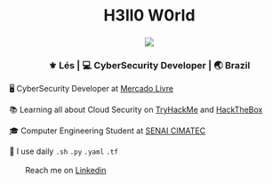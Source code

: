 <div align="center">
  <h1> H3ll0 W0rld </h1>
</div>
<div align="center">
  <h3><img src="https://c.tenor.com/pBrzvwLzbwoAAAAi/hacking-hack.gif"></h3>
</div>

<div align="center">
<h3> ⚜️ Lés | 💻 CyberSecurity Developer | 🌏 Brazil </h3> 
</div>

🖥️ CyberSecurity Developer at [Mercado Livre](https://www.mercadolivre.com.br/)

📚 Learning all about Cloud Security on [TryHackMe](https://tryhackme.com/p/LisAzevedo) and [HackTheBox](https://app.hackthebox.com/profile/87842) 

🎓 Computer Engineering Student at [SENAI CIMATEC](http://www.senaicimatec.com.br/)

📎 I use daily `.sh` `.py` `.yaml` `.tf`


<a href="https://www.linkedin.com/in/lis-azevedo/"><img height="17" src="https://raw.githubusercontent.com/trinwin/trinwin/master/icons/linkedin.png?raw=true"></a>&nbsp;&nbsp; Reach me on [Linkedin](https://www.linkedin.com/in/lis-azevedo/)
